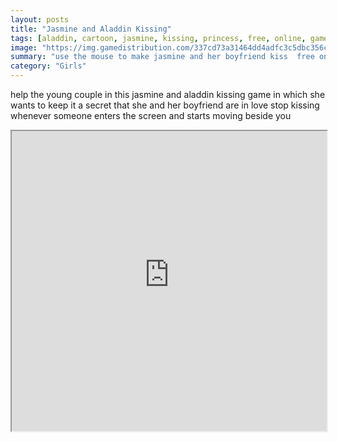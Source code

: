 ```yaml
---
layout: posts
title: "Jasmine and Aladdin Kissing"
tags: [aladdin, cartoon, jasmine, kissing, princess, free, online, games, oyna, game, free, games, play, play, games]
image: "https://img.gamedistribution.com/337cd73a31464dd4adfc3c5dbc356cd0.jpg"
summary: "use the mouse to make jasmine and her boyfriend kiss  free online games oyna game free games play play games"
category: "Girls"
---
```


help the young couple in this jasmine and aladdin kissing game in which she wants to keep it a secret that she and her boyfriend are in love stop kissing whenever someone enters the screen and starts moving beside you

<iframe width="100%" height="480px;" src="https://flash.gamedistribution.com?game=337cd73a31464dd4adfc3c5dbc356cd0"></iframe>